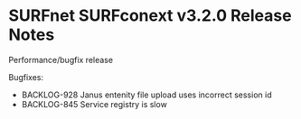 # SURFnet SURFconext v3.2.0 Release Notes #

Performance/bugfix release

Bugfixes:
* BACKLOG-928 Janus entenity file upload uses incorrect session id
* BACKLOG-845 Service registry is slow
